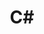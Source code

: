 ---
layout: tag-list
type: tag

title: C#
slug: c#
category: develop
sidebar: true
description: >
 Posts about C# language. 
---